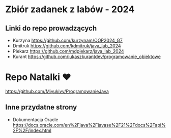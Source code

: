 # Zbiór zadanek z labów - 2024
## Linki do repo prowadzących
- Kurzyna https://github.com/kurzynam/OOP2024_G7
- Dmitruk https://github.com/kdmitruk/java_lab_2024
- Piekarz https://github.com/mdpiekarz/java_lab_2024
- Kurant https://github.com/lukaszkurantdev/programowanie_obiektowe

# Repo Natalki ❤️
https://github.com/Miyukivv/ProgramowanieJava

## Inne przydatne strony
- Dokumentacja Oracle https://docs.oracle.com/en%2Fjava%2Fjavase%2F21%2Fdocs%2Fapi%2F%2F/index.html
